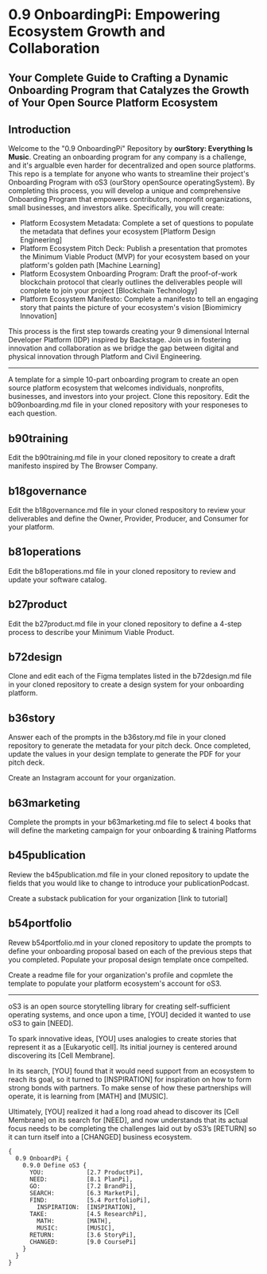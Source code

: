 # 0.9 OnboardingPi: Empowering Ecosystem Growth and Collaboration
## Your Complete Guide to Crafting a Dynamic Onboarding Program that Catalyzes the Growth of Your Open Source Platform Ecosystem
## Introduction
Welcome to the "0.9 OnboardingPi" Repository by **ourStory: Everything Is Music**. Creating an onboarding program for any company is a challenge, and it's argualble even harder for decentralized and open source platforms. This repo is a template for anyone who wants to streamline their project's Onboarding Program with oS3 (ourStory openSource operatingSystem). By completing this process, you will develop a unique and comprehensive Onboarding Program that empowers contributors, nonprofit organizations, small businesses, and investors alike. Specifically, you will create:
* Platform Ecosystem Metadata: Complete a set of questions to populate the metadata that defines your ecosystem [Platform Design Engineering]
* Platform Ecosystem Pitch Deck: Publish a presentation that promotes the Minimum Viable Product (MVP) for your ecosystem based on your platform's golden path [Machine Learning]
* Platform Ecosystem Onboarding Program: Draft the proof-of-work blockchain protocol that clearly outlines the deliverables people will complete to join your project [Blockchain Technology]
* Platform Ecosystem Manifesto: Complete a manifesto to tell an engaging story that paints the picture of your ecosystem's vision [Biomimicry Innovation]

This process is the first step towards creating your 9 dimensional Internal Developer Platform (IDP) inspired by Backstage. Join us in fostering innovation and collaboration as we bridge the gap between digital and physical innovation through Platform and Civil Engineering.
 
---
A template for a simple 10-part onboarding program to create an open source platform ecosystem that welcomes individuals, nonprofits, businesses, and investors into your project.
Clone this repository.
Edit the b09onboarding.md file in your cloned repository with your responeses to each question.
## b90training
Edit the b90training.md file in your cloned repository to create a draft manifesto inspired by The Browser Company.
## b18governance
Edit the b18governance.md file in your cloned respository to review your deliverables and define the Owner, Provider, Producer, and Consumer for your platform.
## b81operations
Edit the b81operations.md file in your cloned repository to review and update your software catalog.
## b27product
Edit the b27product.md file in your cloned repository to define a 4-step process to describe your Minimum Viable Product.
## b72design
Clone and edit each of the Figma templates listed in the b72design.md file in your cloned repository to create a design system for your onboarding platform.
## b36story
Answer each of the prompts in the b36story.md file in your cloned repository to generate the metadata for your pitch deck. Once completed, update the values in your design template to generate the PDF for your pitch deck.

Create an Instagram account for your organization.
## b63marketing
Complete the prompts in your b63marketing.md file to select 4 books that will define the marketing campaign for your onboarding & training Platforms
## b45publication
Review the b45publication.md file in your cloned repository to update the fields that you would like to change to introduce your publicationPodcast.

Create a substack publication for your organization [link to tutorial]
## b54portfolio
Revew b54portfolio.md in your cloned repository to update the prompts to define your onboarding proposal based on each of the previous steps that you completed. Populate your proposal design template once compelted.

Create a readme file for your organization's profile and copmlete the template to populate your platform ecosystem's account for oS3.

------

oS3 is an open source storytelling library for creating self-sufficient operating systems, and once upon a time, [YOU] decided it wanted to use oS3 to gain [NEED].

To spark innovative ideas, [YOU] uses analogies to create stories that represent it as a [Eukaryotic cell]. Its initial journey is centered around discovering its [Cell Membrane].

In its search, [YOU] found that it would need support from an ecosystem to reach its goal, so it turned to [INSPIRATION] for inspiration on how to form strong bonds with partners. To make sense of how these partnerships will operate, it is learning from [MATH] and [MUSIC].

Ultimately, [YOU] realized it had a long road ahead to discover its [Cell Membrane] on its search for [NEED], and now understands that its actual focus needs to be completing the challenges laid out by oS3’s [RETURN] so it can turn itself into a [CHANGED] business ecosystem.

```
{ 
  0.9 OnboardPi {
    0.9.0 Define oS3 {
      YOU:            [2.7 ProductPi],
      NEED:           [8.1 PlanPi],
      GO:             [7.2 BrandPi],
      SEARCH:         [6.3 MarketPi],
      FIND:           [5.4 PortfolioPi],
        INSPIRATION:  [INSPIRATION],
      TAKE:           [4.5 ResearchPi],
        MATH:         [MATH],
        MUSIC:        [MUSIC],
      RETURN:         [3.6 StoryPi],
      CHANGED:        [9.0 CoursePi]  
    }  
  }
}
```
